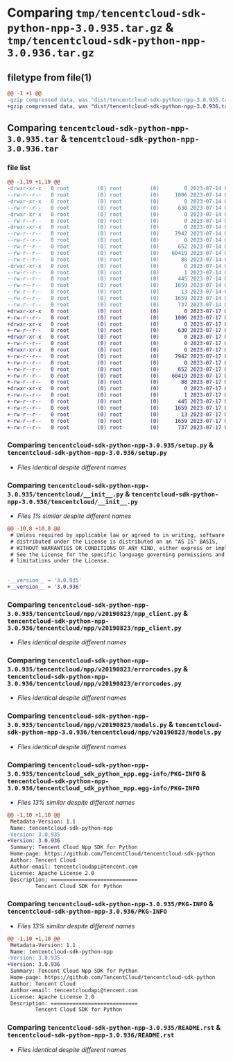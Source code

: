 # Comparing `tmp/tencentcloud-sdk-python-npp-3.0.935.tar.gz` & `tmp/tencentcloud-sdk-python-npp-3.0.936.tar.gz`

## filetype from file(1)

```diff
@@ -1 +1 @@
-gzip compressed data, was "dist/tencentcloud-sdk-python-npp-3.0.935.tar", last modified: Fri Jul 14 00:35:19 2023, max compression
+gzip compressed data, was "dist/tencentcloud-sdk-python-npp-3.0.936.tar", last modified: Mon Jul 17 00:31:58 2023, max compression
```

## Comparing `tencentcloud-sdk-python-npp-3.0.935.tar` & `tencentcloud-sdk-python-npp-3.0.936.tar`

### file list

```diff
@@ -1,19 +1,19 @@
-drwxr-xr-x   0 root         (0) root         (0)        0 2023-07-14 00:35:19.000000 tencentcloud-sdk-python-npp-3.0.935/
--rw-r--r--   0 root         (0) root         (0)     1006 2023-07-14 00:35:19.000000 tencentcloud-sdk-python-npp-3.0.935/setup.py
-drwxr-xr-x   0 root         (0) root         (0)        0 2023-07-14 00:35:19.000000 tencentcloud-sdk-python-npp-3.0.935/tencentcloud/
--rw-r--r--   0 root         (0) root         (0)      630 2023-07-14 00:35:19.000000 tencentcloud-sdk-python-npp-3.0.935/tencentcloud/__init__.py
-drwxr-xr-x   0 root         (0) root         (0)        0 2023-07-14 00:35:19.000000 tencentcloud-sdk-python-npp-3.0.935/tencentcloud/npp/
--rw-r--r--   0 root         (0) root         (0)        0 2023-07-14 00:35:19.000000 tencentcloud-sdk-python-npp-3.0.935/tencentcloud/npp/__init__.py
-drwxr-xr-x   0 root         (0) root         (0)        0 2023-07-14 00:35:19.000000 tencentcloud-sdk-python-npp-3.0.935/tencentcloud/npp/v20190823/
--rw-r--r--   0 root         (0) root         (0)     7942 2023-07-14 00:35:19.000000 tencentcloud-sdk-python-npp-3.0.935/tencentcloud/npp/v20190823/npp_client.py
--rw-r--r--   0 root         (0) root         (0)        0 2023-07-14 00:35:19.000000 tencentcloud-sdk-python-npp-3.0.935/tencentcloud/npp/v20190823/__init__.py
--rw-r--r--   0 root         (0) root         (0)      652 2023-07-14 00:35:19.000000 tencentcloud-sdk-python-npp-3.0.935/tencentcloud/npp/v20190823/errorcodes.py
--rw-r--r--   0 root         (0) root         (0)    60419 2023-07-14 00:35:19.000000 tencentcloud-sdk-python-npp-3.0.935/tencentcloud/npp/v20190823/models.py
--rw-r--r--   0 root         (0) root         (0)       88 2023-07-14 00:35:19.000000 tencentcloud-sdk-python-npp-3.0.935/setup.cfg
-drwxr-xr-x   0 root         (0) root         (0)        0 2023-07-14 00:35:19.000000 tencentcloud-sdk-python-npp-3.0.935/tencentcloud_sdk_python_npp.egg-info/
--rw-r--r--   0 root         (0) root         (0)        1 2023-07-14 00:35:19.000000 tencentcloud-sdk-python-npp-3.0.935/tencentcloud_sdk_python_npp.egg-info/dependency_links.txt
--rw-r--r--   0 root         (0) root         (0)      445 2023-07-14 00:35:19.000000 tencentcloud-sdk-python-npp-3.0.935/tencentcloud_sdk_python_npp.egg-info/SOURCES.txt
--rw-r--r--   0 root         (0) root         (0)     1659 2023-07-14 00:35:19.000000 tencentcloud-sdk-python-npp-3.0.935/tencentcloud_sdk_python_npp.egg-info/PKG-INFO
--rw-r--r--   0 root         (0) root         (0)       13 2023-07-14 00:35:19.000000 tencentcloud-sdk-python-npp-3.0.935/tencentcloud_sdk_python_npp.egg-info/top_level.txt
--rw-r--r--   0 root         (0) root         (0)     1659 2023-07-14 00:35:19.000000 tencentcloud-sdk-python-npp-3.0.935/PKG-INFO
--rw-r--r--   0 root         (0) root         (0)      737 2023-07-14 00:35:19.000000 tencentcloud-sdk-python-npp-3.0.935/README.rst
+drwxr-xr-x   0 root         (0) root         (0)        0 2023-07-17 00:31:58.000000 tencentcloud-sdk-python-npp-3.0.936/
+-rw-r--r--   0 root         (0) root         (0)     1006 2023-07-17 00:31:58.000000 tencentcloud-sdk-python-npp-3.0.936/setup.py
+drwxr-xr-x   0 root         (0) root         (0)        0 2023-07-17 00:31:58.000000 tencentcloud-sdk-python-npp-3.0.936/tencentcloud/
+-rw-r--r--   0 root         (0) root         (0)      630 2023-07-17 00:31:58.000000 tencentcloud-sdk-python-npp-3.0.936/tencentcloud/__init__.py
+drwxr-xr-x   0 root         (0) root         (0)        0 2023-07-17 00:31:58.000000 tencentcloud-sdk-python-npp-3.0.936/tencentcloud/npp/
+-rw-r--r--   0 root         (0) root         (0)        0 2023-07-17 00:31:58.000000 tencentcloud-sdk-python-npp-3.0.936/tencentcloud/npp/__init__.py
+drwxr-xr-x   0 root         (0) root         (0)        0 2023-07-17 00:31:58.000000 tencentcloud-sdk-python-npp-3.0.936/tencentcloud/npp/v20190823/
+-rw-r--r--   0 root         (0) root         (0)     7942 2023-07-17 00:31:58.000000 tencentcloud-sdk-python-npp-3.0.936/tencentcloud/npp/v20190823/npp_client.py
+-rw-r--r--   0 root         (0) root         (0)        0 2023-07-17 00:31:58.000000 tencentcloud-sdk-python-npp-3.0.936/tencentcloud/npp/v20190823/__init__.py
+-rw-r--r--   0 root         (0) root         (0)      652 2023-07-17 00:31:58.000000 tencentcloud-sdk-python-npp-3.0.936/tencentcloud/npp/v20190823/errorcodes.py
+-rw-r--r--   0 root         (0) root         (0)    60419 2023-07-17 00:31:58.000000 tencentcloud-sdk-python-npp-3.0.936/tencentcloud/npp/v20190823/models.py
+-rw-r--r--   0 root         (0) root         (0)       88 2023-07-17 00:31:58.000000 tencentcloud-sdk-python-npp-3.0.936/setup.cfg
+drwxr-xr-x   0 root         (0) root         (0)        0 2023-07-17 00:31:58.000000 tencentcloud-sdk-python-npp-3.0.936/tencentcloud_sdk_python_npp.egg-info/
+-rw-r--r--   0 root         (0) root         (0)        1 2023-07-17 00:31:58.000000 tencentcloud-sdk-python-npp-3.0.936/tencentcloud_sdk_python_npp.egg-info/dependency_links.txt
+-rw-r--r--   0 root         (0) root         (0)      445 2023-07-17 00:31:58.000000 tencentcloud-sdk-python-npp-3.0.936/tencentcloud_sdk_python_npp.egg-info/SOURCES.txt
+-rw-r--r--   0 root         (0) root         (0)     1659 2023-07-17 00:31:58.000000 tencentcloud-sdk-python-npp-3.0.936/tencentcloud_sdk_python_npp.egg-info/PKG-INFO
+-rw-r--r--   0 root         (0) root         (0)       13 2023-07-17 00:31:58.000000 tencentcloud-sdk-python-npp-3.0.936/tencentcloud_sdk_python_npp.egg-info/top_level.txt
+-rw-r--r--   0 root         (0) root         (0)     1659 2023-07-17 00:31:58.000000 tencentcloud-sdk-python-npp-3.0.936/PKG-INFO
+-rw-r--r--   0 root         (0) root         (0)      737 2023-07-17 00:31:58.000000 tencentcloud-sdk-python-npp-3.0.936/README.rst
```

### Comparing `tencentcloud-sdk-python-npp-3.0.935/setup.py` & `tencentcloud-sdk-python-npp-3.0.936/setup.py`

 * *Files identical despite different names*

### Comparing `tencentcloud-sdk-python-npp-3.0.935/tencentcloud/__init__.py` & `tencentcloud-sdk-python-npp-3.0.936/tencentcloud/__init__.py`

 * *Files 1% similar despite different names*

```diff
@@ -10,8 +10,8 @@
 # Unless required by applicable law or agreed to in writing, software
 # distributed under the License is distributed on an "AS IS" BASIS,
 # WITHOUT WARRANTIES OR CONDITIONS OF ANY KIND, either express or implied.
 # See the License for the specific language governing permissions and
 # limitations under the License.
 
 
-__version__ = '3.0.935'
+__version__ = '3.0.936'
```

### Comparing `tencentcloud-sdk-python-npp-3.0.935/tencentcloud/npp/v20190823/npp_client.py` & `tencentcloud-sdk-python-npp-3.0.936/tencentcloud/npp/v20190823/npp_client.py`

 * *Files identical despite different names*

### Comparing `tencentcloud-sdk-python-npp-3.0.935/tencentcloud/npp/v20190823/errorcodes.py` & `tencentcloud-sdk-python-npp-3.0.936/tencentcloud/npp/v20190823/errorcodes.py`

 * *Files identical despite different names*

### Comparing `tencentcloud-sdk-python-npp-3.0.935/tencentcloud/npp/v20190823/models.py` & `tencentcloud-sdk-python-npp-3.0.936/tencentcloud/npp/v20190823/models.py`

 * *Files identical despite different names*

### Comparing `tencentcloud-sdk-python-npp-3.0.935/tencentcloud_sdk_python_npp.egg-info/PKG-INFO` & `tencentcloud-sdk-python-npp-3.0.936/tencentcloud_sdk_python_npp.egg-info/PKG-INFO`

 * *Files 13% similar despite different names*

```diff
@@ -1,10 +1,10 @@
 Metadata-Version: 1.1
 Name: tencentcloud-sdk-python-npp
-Version: 3.0.935
+Version: 3.0.936
 Summary: Tencent Cloud Npp SDK for Python
 Home-page: https://github.com/TencentCloud/tencentcloud-sdk-python
 Author: Tencent Cloud
 Author-email: tencentcloudapi@tencent.com
 License: Apache License 2.0
 Description: ============================
         Tencent Cloud SDK for Python
```

### Comparing `tencentcloud-sdk-python-npp-3.0.935/PKG-INFO` & `tencentcloud-sdk-python-npp-3.0.936/PKG-INFO`

 * *Files 13% similar despite different names*

```diff
@@ -1,10 +1,10 @@
 Metadata-Version: 1.1
 Name: tencentcloud-sdk-python-npp
-Version: 3.0.935
+Version: 3.0.936
 Summary: Tencent Cloud Npp SDK for Python
 Home-page: https://github.com/TencentCloud/tencentcloud-sdk-python
 Author: Tencent Cloud
 Author-email: tencentcloudapi@tencent.com
 License: Apache License 2.0
 Description: ============================
         Tencent Cloud SDK for Python
```

### Comparing `tencentcloud-sdk-python-npp-3.0.935/README.rst` & `tencentcloud-sdk-python-npp-3.0.936/README.rst`

 * *Files identical despite different names*

